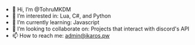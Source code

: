 - 👋 Hi, I’m @TohruMKDM
- 👀 I’m interested in: Lua, C#, and Python
- 🌱 I’m currently learning: Javascript
- 💞️ I’m looking to collaborate on: Projects that interact with discord's API
- 📫 How to reach me: admin@ikaros.pw
